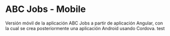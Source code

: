 # ABC Jobs - Mobile
Versión móvil de la aplicación ABC Jobs a partir de aplicación Angular, con la cual se crea posteriormente una aplicación Android usando Cordova.
test